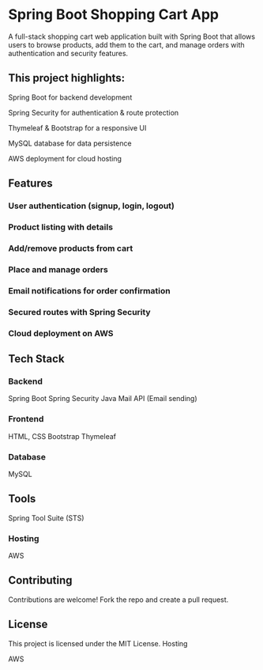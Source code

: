 # Spring Boot Shopping Cart App

A full-stack shopping cart web application built with Spring Boot that allows users to browse products, add them to the cart, and manage orders with authentication and security features.

## This project highlights:

Spring Boot for backend development

Spring Security for authentication & route protection

Thymeleaf & Bootstrap for a responsive UI

MySQL database for data persistence

AWS deployment for cloud hosting

##  Features

### User authentication (signup, login, logout)

###  Product listing with details

### Add/remove products from cart

### Place and manage orders

### Email notifications for order confirmation

### Secured routes with Spring Security

### Cloud deployment on AWS

## Tech Stack
### Backend
Spring Boot 
Spring Security 
Java Mail API (Email sending)

### Frontend
HTML, CSS
Bootstrap
Thymeleaf

### Database
MySQL

## Tools
Spring Tool Suite (STS)

### Hosting
AWS

## Contributing
Contributions are welcome! Fork the repo and create a pull request.

## License
This project is licensed under the MIT License.
Hosting

AWS

